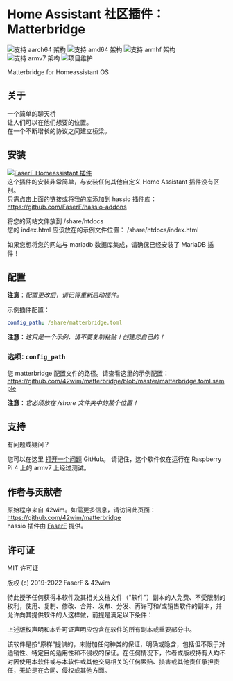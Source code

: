 # Home Assistant 社区插件：Matterbridge
![支持 aarch64 架构][aarch64-shield] ![支持 amd64 架构][amd64-shield] ![支持 armhf 架构][armhf-shield] ![支持 armv7 架构][armv7-shield]
![项目维护][maintenance-shield]

Matterbridge for Homeassistant OS

## 关于

一个简单的聊天桥<br />
让人们可以在他们想要的位置。<br />
在一个不断增长的协议之间建立桥梁。<br />

## 安装

[![FaserF Homeassistant 插件](https://my.home-assistant.io/badges/supervisor_add_addon_repository.svg)](https://my.home-assistant.io/redirect/supervisor_add_addon_repository/?repository_url=https%3A%2F%2Fgithub.com%2FFaserF%2Fhassio-addons)
<br />
这个插件的安装非常简单，与安装任何其他自定义 Home Assistant 插件没有区别。<br />
只需点击上面的链接或将我的库添加到 hassio 插件库： <https://github.com/FaserF/hassio-addons>

将您的网站文件放到 /share/htdocs<br />
您的 index.html 应该放在的示例文件位置： /share/htdocs/index.html <br />

如果您想将您的网站与 mariadb 数据库集成，请确保已经安装了 MariaDB 插件！

## 配置

**注意**：_配置更改后，请记得重新启动插件。_

示例插件配置：

```yaml
config_path: /share/matterbridge.toml
```

**注意**：_这只是一个示例，请不要复制粘贴！创建您自己的！_

### 选项: `config_path`

您 matterbridge 配置文件的路径。请查看这里的示例配置： <https://github.com/42wim/matterbridge/blob/master/matterbridge.toml.sample>

**注意**：_它必须放在 /share 文件夹中的某个位置！_

## 支持

有问题或疑问？

您可以在这里 [打开一个问题][issue] GitHub。
请记住，这个软件仅在运行在 Raspberry Pi 4 上的 armv7 上经过测试。

## 作者与贡献者

原始程序来自 42wim。如需更多信息，请访问此页面： <https://github.com/42wim/matterbridge><br />
hassio 插件由 [FaserF] 提供。

## 许可证

MIT 许可证

版权 (c) 2019-2022 FaserF & 42wim

特此授予任何获得本软件及其相关文档文件（"软件"）副本的人免费、不受限制的权利，使用、复制、修改、合并、发布、分发、再许可和/或销售软件的副本，并允许向其提供软件的人这样做，前提是满足以下条件：

上述版权声明和本许可证声明应包含在软件的所有副本或重要部分中。

该软件是按“原样”提供的，未附加任何种类的保证，明确或隐含，包括但不限于对适销性、特定目的适用性和不侵权的保证。在任何情况下，作者或版权持有人均不对因使用本软件或与本软件或其他交易相关的任何索赔、损害或其他责任承担责任，无论是在合同、侵权或其他方面。

[maintenance-shield]: https://img.shields.io/maintenance/yes/2024.svg
[aarch64-shield]: https://img.shields.io/badge/aarch64-yes-green.svg
[amd64-shield]: https://img.shields.io/badge/amd64-yes-green.svg
[armhf-shield]: https://img.shields.io/badge/armhf-yes-green.svg
[armv7-shield]: https://img.shields.io/badge/armv7-yes-green.svg
[FaserF]: https://github.com/FaserF/
[issue]: https://github.com/FaserF/hassio-addons/issues